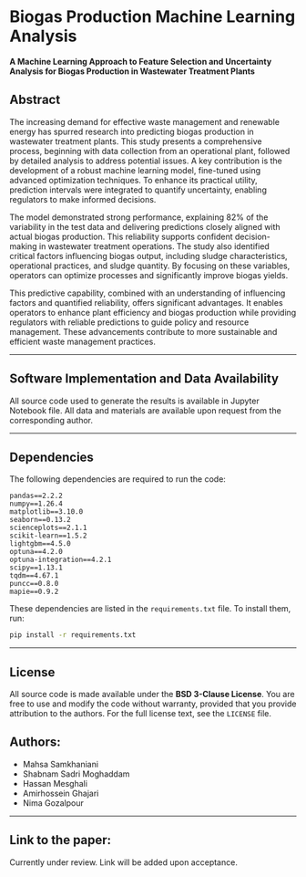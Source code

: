 # Biogas Production Machine Learning Analysis

**A Machine Learning Approach to Feature Selection and Uncertainty Analysis for Biogas Production in Wastewater Treatment Plants**

## Abstract

The increasing demand for effective waste management and renewable energy has spurred research into predicting biogas production in wastewater treatment plants. This study presents a comprehensive process, beginning with data collection from an operational plant, followed by detailed analysis to address potential issues. A key contribution is the development of a robust machine learning model, fine-tuned using advanced optimization techniques. To enhance its practical utility, prediction intervals were integrated to quantify uncertainty, enabling regulators to make informed decisions.

The model demonstrated strong performance, explaining 82% of the variability in the test data and delivering predictions closely aligned with actual biogas production. This reliability supports confident decision-making in wastewater treatment operations. The study also identified critical factors influencing biogas output, including sludge characteristics, operational practices, and sludge quantity. By focusing on these variables, operators can optimize processes and significantly improve biogas yields.

This predictive capability, combined with an understanding of influencing factors and quantified reliability, offers significant advantages. It enables operators to enhance plant efficiency and biogas production while providing regulators with reliable predictions to guide policy and resource management. These advancements contribute to more sustainable and efficient waste management practices.

---

## Software Implementation and Data Availability

All source code used to generate the results is available in Jupyter Notebook file.
All data and materials are available upon request from the corresponding author.

---

## Dependencies

The following dependencies are required to run the code:

```plaintext
pandas==2.2.2
numpy==1.26.4
matplotlib==3.10.0
seaborn==0.13.2
scienceplots==2.1.1
scikit-learn==1.5.2
lightgbm==4.5.0
optuna==4.2.0
optuna-integration==4.2.1
scipy==1.13.1
tqdm==4.67.1
puncc==0.8.0
mapie==0.9.2
```

These dependencies are listed in the `requirements.txt` file. To install them, run:

```sh
pip install -r requirements.txt
```

---

## License

All source code is made available under the **BSD 3-Clause License**. You are free to use and modify the code without warranty, provided that you provide attribution to the authors. For the full license text, see the `LICENSE` file.

## Authors:
- Mahsa Samkhaniani
- Shabnam Sadri Moghaddam
- Hassan Mesghali
- Amirhossein Ghajari
- Nima Gozalpour

---

## Link to the paper:
Currently under review. Link will be added upon acceptance.
